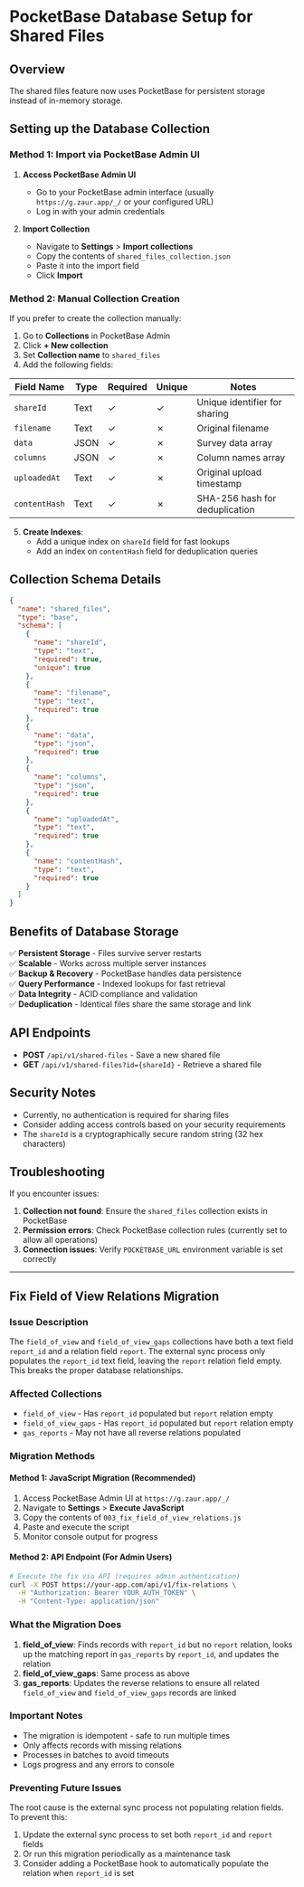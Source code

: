 # PocketBase Database Setup for Shared Files

## Overview
The shared files feature now uses PocketBase for persistent storage instead of in-memory storage.

## Setting up the Database Collection

### Method 1: Import via PocketBase Admin UI

1. **Access PocketBase Admin UI**
   - Go to your PocketBase admin interface (usually `https://g.zaur.app/_/` or your configured URL)
   - Log in with your admin credentials

2. **Import Collection**
   - Navigate to **Settings** > **Import collections**
   - Copy the contents of `shared_files_collection.json`
   - Paste it into the import field
   - Click **Import**

### Method 2: Manual Collection Creation

If you prefer to create the collection manually:

1. Go to **Collections** in PocketBase Admin
2. Click **+ New collection**
3. Set **Collection name** to `shared_files`
4. Add the following fields:

| Field Name | Type | Required | Unique | Notes |
|------------|------|----------|--------|-------|
| `shareId` | Text | ✓ | ✓ | Unique identifier for sharing |
| `filename` | Text | ✓ | ✗ | Original filename |
| `data` | JSON | ✓ | ✗ | Survey data array |
| `columns` | JSON | ✓ | ✗ | Column names array |
| `uploadedAt` | Text | ✓ | ✗ | Original upload timestamp |
| `contentHash` | Text | ✓ | ✗ | SHA-256 hash for deduplication |

5. **Create Indexes**: 
   - Add a unique index on `shareId` field for fast lookups
   - Add an index on `contentHash` field for deduplication queries

## Collection Schema Details

```json
{
  "name": "shared_files",
  "type": "base", 
  "schema": [
    {
      "name": "shareId",
      "type": "text",
      "required": true,
      "unique": true
    },
    {
      "name": "filename", 
      "type": "text",
      "required": true
    },
    {
      "name": "data",
      "type": "json",
      "required": true
    },
    {
      "name": "columns",
      "type": "json",
      "required": true
    },
    {
      "name": "uploadedAt",
      "type": "text", 
      "required": true
    },
    {
      "name": "contentHash",
      "type": "text",
      "required": true
    }
  ]
}
```

## Benefits of Database Storage

✅ **Persistent Storage** - Files survive server restarts  
✅ **Scalable** - Works across multiple server instances  
✅ **Backup & Recovery** - PocketBase handles data persistence  
✅ **Query Performance** - Indexed lookups for fast retrieval  
✅ **Data Integrity** - ACID compliance and validation  
✅ **Deduplication** - Identical files share the same storage and link  

## API Endpoints

- **POST** `/api/v1/shared-files` - Save a new shared file
- **GET** `/api/v1/shared-files?id={shareId}` - Retrieve a shared file

## Security Notes

- Currently, no authentication is required for sharing files
- Consider adding access controls based on your security requirements
- The `shareId` is a cryptographically secure random string (32 hex characters)

## Troubleshooting

If you encounter issues:

1. **Collection not found**: Ensure the `shared_files` collection exists in PocketBase
2. **Permission errors**: Check PocketBase collection rules (currently set to allow all operations)
3. **Connection issues**: Verify `POCKETBASE_URL` environment variable is set correctly 

---

## Fix Field of View Relations Migration

### Issue Description
The `field_of_view` and `field_of_view_gaps` collections have both a text field `report_id` and a relation field `report`. The external sync process only populates the `report_id` text field, leaving the `report` relation field empty. This breaks the proper database relationships.

### Affected Collections
- `field_of_view` - Has `report_id` populated but `report` relation empty
- `field_of_view_gaps` - Has `report_id` populated but `report` relation empty
- `gas_reports` - May not have all reverse relations populated

### Migration Methods

#### Method 1: JavaScript Migration (Recommended)
1. Access PocketBase Admin UI at `https://g.zaur.app/_/`
2. Navigate to **Settings** > **Execute JavaScript**
3. Copy the contents of `003_fix_field_of_view_relations.js`
4. Paste and execute the script
5. Monitor console output for progress

#### Method 2: API Endpoint (For Admin Users)
```bash
# Execute the fix via API (requires admin authentication)
curl -X POST https://your-app.com/api/v1/fix-relations \
  -H "Authorization: Bearer YOUR_AUTH_TOKEN" \
  -H "Content-Type: application/json"
```

### What the Migration Does
1. **field_of_view**: Finds records with `report_id` but no `report` relation, looks up the matching report in `gas_reports` by `report_id`, and updates the relation
2. **field_of_view_gaps**: Same process as above
3. **gas_reports**: Updates the reverse relations to ensure all related `field_of_view` and `field_of_view_gaps` records are linked

### Important Notes
- The migration is idempotent - safe to run multiple times
- Only affects records with missing relations
- Processes in batches to avoid timeouts
- Logs progress and any errors to console

### Preventing Future Issues
The root cause is the external sync process not populating relation fields. To prevent this:
1. Update the external sync process to set both `report_id` and `report` fields
2. Or run this migration periodically as a maintenance task
3. Consider adding a PocketBase hook to automatically populate the relation when `report_id` is set 